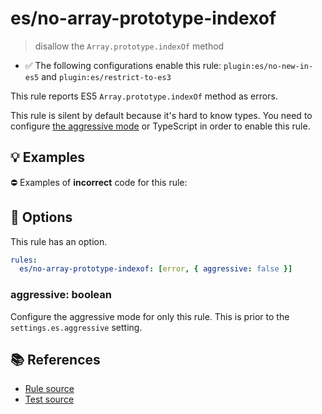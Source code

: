# es/no-array-prototype-indexof
> disallow the `Array.prototype.indexOf` method

- ✅ The following configurations enable this rule: `plugin:es/no-new-in-es5` and `plugin:es/restrict-to-es3`

This rule reports ES5 `Array.prototype.indexOf` method as errors.

This rule is silent by default because it's hard to know types. You need to configure [the aggressive mode](../#the-aggressive-mode) or TypeScript in order to enable this rule.

## 💡 Examples

⛔ Examples of **incorrect** code for this rule:

<eslint-playground type="bad" code="/*eslint es/no-array-prototype-indexof: [error, { aggressive: true }] */
foo.indexOf(0)
" />

## 🔧 Options

This rule has an option.

```yml
rules:
  es/no-array-prototype-indexof: [error, { aggressive: false }]
```

### aggressive: boolean

Configure the aggressive mode for only this rule.
This is prior to the `settings.es.aggressive` setting.

## 📚 References

- [Rule source](https://github.com/mysticatea/eslint-plugin-es/blob/v4.1.0/lib/rules/no-array-prototype-indexof.js)
- [Test source](https://github.com/mysticatea/eslint-plugin-es/blob/v4.1.0/tests/lib/rules/no-array-prototype-indexof.js)
